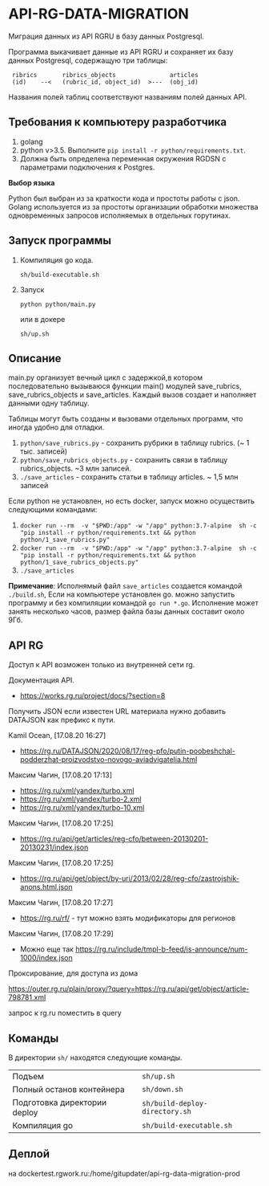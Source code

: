 API-RG-DATA-MIGRATION
====================

Миграция данных из API RGRU в базу данных Postgresql. 

Программа выкачивает данные из API RGRU и сохраняет их базу данных Postgresql,
содержащую три таблицы:
```
 ribrics       ribrics_objects               articles
 (id)    --<   (rubric_id, object_id)  >---  (obj_id)

```
Названия полей таблиц соответствуют названиям полей данных API.


Требования к компьютеру разработчика
---------
1. golang 
2. python v>3.5. Выполните `pip install -r python/requirements.txt`.
3. Должна быть определена переменная окружения RGDSN 
   c параметрами подключения к Postgres.

**Выбор языка**

Python был выбран из за краткости кода и простоты работы с json. 
Golang используется из за простоты организации обработки 
множества одновременных запросов исполняемых в отдельных горутинах. 

Запуск программы
--------
1. Компиляция go кода.
    ```
    sh/build-executable.sh
    ```
2. Запуск 
    ```
    python python/main.py
    ```
    или в докере
    ```
    sh/up.sh
    ```



<!-- 
Первую версию sqllite можно скачать здесь: <https://1drv.ms/u/s!AmtnhvXAi-RmgoQuuTUD4gdrYrJPyA?e=L4175E> 
(Пароль: rosg******)
-->

Описание
-------
main.py организует вечный цикл с задержкой,в котором последовательно
вызываюся функции main() модулей save_rubrics, save_rubrics_objects и save_articles.
Каждый вызов создает и наполняет данными одну таблицу. 

Таблицы могут быть созданы и вызовами отдельных программ, что иногда удобно для отладки.

1. `python/save_rubrics.py` - сохранить рубрики в таблицу rubrics. (~ 1 тыс. записей)
2. `python/save_rubrics_objects.py` - сохранить  связи в таблицу rubrics_objects. ~3 млн записей.
3. `./save_articles` - сохранить статьи в таблицу articles. ~ 1,5 млн записей 

Если python не установлен, но есть docker, запуск можно осуществить следующими командами:

1. `docker run --rm  -v "$PWD:/app" -w "/app" python:3.7-alpine  sh -c "pip install -r python/requirements.txt && python python/1_save_rubrics.py"`
2. `docker run --rm  -v "$PWD:/app" -w "/app" python:3.7-alpine  sh -c "pip install -r python/requirements.txt && python python/1_save_rubrics_objects.py"`
3. `./save_articles` 

**Примечание**: Исполнямый файл `save_articles` создается командой `./build.sh`,
Если на компьютере установлен go. можно запустить программу и без компиляции командой `go run *.go`. 
Исполнение может занять несколько часов, размер файла базы данных составит около 9Гб.




## API RG

Доступ к API возможен только из внутренней сети rg.

Документация API.
- https://works.rg.ru/project/docs/?section=8

Получить JSON если известен URL материала нужно добавить DATAJSON
как префикс к пути. 

Kamil Ocean, [17.08.20 16:27]
- https://rg.ru/DATAJSON/2020/08/17/reg-pfo/putin-poobeshchal-podderzhat-proizvodstvo-novogo-aviadvigatelia.html

Максим Чагин, [17.08.20 17:13]

- https://rg.ru/xml/yandex/turbo.xml
- https://rg.ru/xml/yandex/turbo-2.xml
- https://rg.ru/xml/yandex/turbo-10.xml

Максим Чагин, [17.08.20 17:25]
- https://rg.ru/api/get/articles/reg-cfo/between-20130201-20130231/index.json

Максим Чагин, [17.08.20 17:25]
- https://rg.ru/api/get/object/by-uri/2013/02/28/reg-cfo/zastrojshik-anons.html.json

Максим Чагин, [17.08.20 17:27]
- https://rg.ru/rf/ - тут можно взять модификаторы для регионов

Максим Чагин, [17.08.20 17:29]
- Можно еще так https://rg.ru/include/tmpl-b-feed/is-announce/num-1000/index.json



Проксирование, для доступа из дома

https://outer.rg.ru/plain/proxy/?query=https://rg.ru/api/get/object/article-798781.xml

запрос к rg.ru поместить в query


Команды
-------
В директории `sh/` находятся следующие команды.


|   |   |
|---|---|
Подъем                                      | `sh/up.sh`
Полный останов контейнера                   | `sh/down.sh`
Подготовка директории deploy                | `sh/build-deploy-directory.sh`
Компиляция go                               | `sh/build-executable.sh`

Деплой
-------

на dockertest.rgwork.ru:/home/gitupdater/api-rg-data-migration-prod